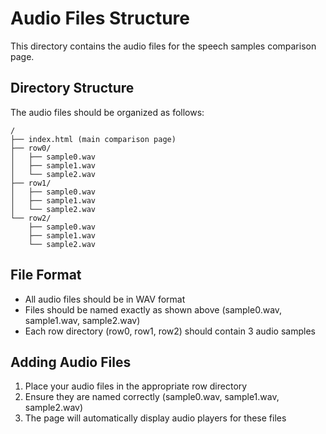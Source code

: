 # Audio Files Structure

This directory contains the audio files for the speech samples comparison page.

## Directory Structure

The audio files should be organized as follows:

```
/
├── index.html (main comparison page)
├── row0/
│   ├── sample0.wav
│   ├── sample1.wav
│   └── sample2.wav
├── row1/
│   ├── sample0.wav
│   ├── sample1.wav
│   └── sample2.wav
└── row2/
    ├── sample0.wav
    ├── sample1.wav
    └── sample2.wav
```

## File Format

- All audio files should be in WAV format
- Files should be named exactly as shown above (sample0.wav, sample1.wav, sample2.wav)
- Each row directory (row0, row1, row2) should contain 3 audio samples

## Adding Audio Files

1. Place your audio files in the appropriate row directory
2. Ensure they are named correctly (sample0.wav, sample1.wav, sample2.wav)
3. The page will automatically display audio players for these files

